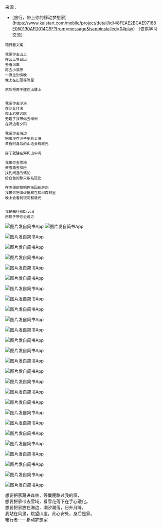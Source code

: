 来源：

* [旅行，带上你的移动梦想家] (https://www.kaistart.com/mobile/project/detail/id/48FEAE2BCAE97188E050190AFD014C9F?from=message&isappinstalled=0#play)
（仅供学习交流）

```
箱行者文案：

我带你去山上
在云上等日出
去看风车
再去小溪旁
一直坐到傍晚
晚上在山顶等流星

然后把房子建在山腰上


我带你去沙漠
在沙丘打滚
爬上岩壁远眺
无趣了我带你去绿洲
在湖边看夕阳

我带你去海边
把脚埋在沙子里晒太阳
黄昏时身后的山边会有霞光

房子就建在海和山中间

我带你去雪地
做雪橇去探险
找到闲逛的骆驼
给白色的那只取名斑比

在冻僵前我把你带回到房间
我带你把蛋蛋屋藏在松树森林里
晚上会看到银河和极光


我是箱行者David
用箱子带你去远方

```


![图片发自简书App](http://upload-images.jianshu.io/upload_images/3703151-43bab9d9711fdb40.jpg)
![图片发自简书App](http://upload-images.jianshu.io/upload_images/3703151-8bf3ed52f4b57494.jpg)

![图片发自简书App](http://upload-images.jianshu.io/upload_images/3703151-5519351f52922b59.jpg)

![图片发自简书App](http://upload-images.jianshu.io/upload_images/3703151-fcee78f866781779.jpg)

![图片发自简书App](http://upload-images.jianshu.io/upload_images/3703151-642798229a123f92.jpg)

![图片发自简书App](http://upload-images.jianshu.io/upload_images/3703151-bd28b3a912d07bc2.jpg)

![图片发自简书App](http://upload-images.jianshu.io/upload_images/3703151-67b5ce75a63e976e.jpg)

![图片发自简书App](http://upload-images.jianshu.io/upload_images/3703151-faab87339ca41235.jpg)

![图片发自简书App](http://upload-images.jianshu.io/upload_images/3703151-c7ae75164b9e6b56.jpg)

![图片发自简书App](http://upload-images.jianshu.io/upload_images/3703151-a7c37f8f544b8c66.jpg)

![图片发自简书App](http://upload-images.jianshu.io/upload_images/3703151-396966811d1099ed.jpg)

![图片发自简书App](http://upload-images.jianshu.io/upload_images/3703151-a033325aad89627d.jpg)

![图片发自简书App](http://upload-images.jianshu.io/upload_images/3703151-2647e2cd4b8a1aff.jpg)

![图片发自简书App](http://upload-images.jianshu.io/upload_images/3703151-6c1841d8f0e556f7.jpg)

![图片发自简书App](http://upload-images.jianshu.io/upload_images/3703151-d3aa9b6085d4c688.jpg)

![图片发自简书App](http://upload-images.jianshu.io/upload_images/3703151-413ac9d194451e5a.jpg)

![图片发自简书App](http://upload-images.jianshu.io/upload_images/3703151-5b091ba4677222a3.jpg)

![图片发自简书App](http://upload-images.jianshu.io/upload_images/3703151-b1b38df8e69ceb9b.jpg)

![图片发自简书App](http://upload-images.jianshu.io/upload_images/3703151-de84b996bac48017.jpg)

![图片发自简书App](http://upload-images.jianshu.io/upload_images/3703151-a3ea830e6dc6082c.jpg)

![图片发自简书App](http://upload-images.jianshu.io/upload_images/3703151-b49b3ee157c5aa25.jpg)

![图片发自简书App](http://upload-images.jianshu.io/upload_images/3703151-528bf959aa26d552.jpg)

![图片发自简书App](http://upload-images.jianshu.io/upload_images/3703151-24615eb93597c0f7.jpg)

![图片发自简书App](http://upload-images.jianshu.io/upload_images/3703151-b7cea5c1cec19333.jpg)

![图片发自简书App](http://upload-images.jianshu.io/upload_images/3703151-39e4c712666504fb.jpg)

![图片发自简书App](http://upload-images.jianshu.io/upload_images/3703151-d06d1f788c60a0b1.jpg)

![图片发自简书App](http://upload-images.jianshu.io/upload_images/3703151-95b3150960fd5a24.jpg)


想要把家藏进森林，等麋鹿路过我的窗，  
想要把家带去雪域，看雪花落下在手心融化。  
想要把家放在海边，潮汐潮落，日升月降，  
我站在风里，眺望山崖，此心安处，身后是家。  
                                                                                                      箱行者——移动梦想家
